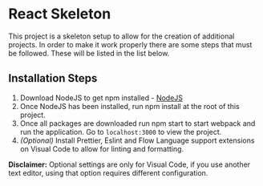 # React Skeleton

This project is a skeleton setup to allow for the creation of additional projects. In order to make it work properly there are some steps that must be followed. These will be listed in the list below.

## Installation Steps

1. Download NodeJS to get npm installed - [NodeJS](https://nodejs.org/en/download/)
2. Once NodeJS has been installed, run npm install at the root of this project.
3. Once all packages are downloaded run npm start to start webpack and run the application. Go to `localhost:3000` to view the project.
4. _(Optional)_ Install Prettier, Eslint and Flow Language support extensions on Visual Code to allow for linting and formatting.

**Disclaimer:** Optional settings are only for Visual Code, if you use another text editor, using that option requires different configuration.
